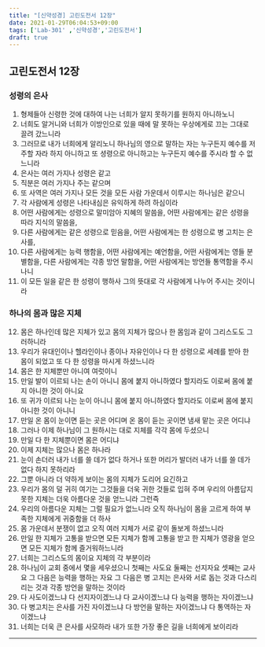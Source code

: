 ```yaml
---
title: "[신약성경] 고린도전서 12장"
date: 2021-01-29T06:04:53+09:00
tags: ['Lab-301' ,'신약성경','고린도전서']
draft: true
---
```

## 고린도전서 12장
### 성령의 은사
1. 형제들아 신령한 것에 대하여 나는 너희가 알지 못하기를 원하지 아니하노니
2. 너희도 알거니와 너희가 이방인으로 있을 때에 말 못하는 우상에게로 끄는 그대로 끌려 갔느니라
3. 그러므로 내가 너희에게 알리노니 하나님의 영으로 말하는 자는 누구든지 예수를 저주할 자라 하지 아니하고 또 셩령으로 아니하고는 누구든지 예수를 주시라 할 수 없느니라
4. 은사는 여러 가지나 성령은 같고
5. 직분은 여러 가지나 주는 같으며
6. 또 사역은 여러 가지나 모든 것을 모든 사람 가운데서 이루시는 하나님은 같으니
7. 각 사람에게 성령은 나타내심은 유익하게 하려 하심이라
8. 어떤 사람에게는 성령으로 말미암아 지혜의 말씀을, 어떤 사람에게는 같은 성령을 따라 지식의 말씀을,
9. 다른 사람에게는 같은 성령으로 믿음을, 어떤 사람에게는 한 성령으로 병 고치는 은사를, 
10. 다른 사람에게는 능력 행함을, 어떤 사람에게는 예언함을, 어떤 사람에게는 영들 분별함을, 다른 사람에게는 각종 방언 말함을, 어떤 사람에게는 방언들 통역함을 주시나니
11. 이 모든 일을 같은 한 성령이 행하사 그의 뜻대로 각 사람에게 나누어 주시는 것이니라
### 하나의 몸과 많은 지체
12. 몸은 하나인데 많은 지체가 있고 몸의 지체가 많으나 한 몸임과 같이 그리스도도 그러하니라
13. 우리가 유대인이나 헬라인이나 종이나 자유인이나 다 한 성령으로 세례를 받아 한 몸이 되었고 또 다 한 성령을 마시게 하셨느니라
14. 몸은 한 지체뿐만 아니여 여럿이니
15. 만일 발이 이르되 나는 손이 아니니 몸에 붙지 아니하였다 할지라도 이로써 몸에 붙지 아니한 것이 아니요
16. 또 귀가 이르되 나는 눈이 아니니 몸에 붙지 아니하였다 할지라도 이로써 몸에 붙지 아니한 것이 아니니
17. 만일 온 몸이 눈이면 듣는 곳은 어디며 온 몸이 듣는 곳이면 냄새 맡는 곳은 어디냐 
18. 그러나 이제 하나님이 그 원하시는 대로 지체를 각각 몸에 두셨으니
19. 만일 다 한 지체뿐이면 몸은 어디냐
20. 이제 지체는 많으나 몸은 하나라
21. 눈이 손더러 내가 너를 쓸 데가 없다 하거나 또한 머리가 발더러 내가 너를 쓸 데가 없다 하지 못하리라
22. 그뿐 아니라 더 약하게 보이는 몸의 지체가 도리어 요긴하고
23. 우리가 몸의 덜 귀히 여기는 그것들을 더욱 귀한 것들로 입혀 주며 우리의 아름답지 못한 지체는 더욱 아름다운 것을 얻느니라 그런즉
24. 우리의 아름다운 지체는 그럴 필요가 없느니라 오직 하나님이 몸을 고르게 하여 부족한 지체에게 귀중함을 더 하사
25. 몸 가운데서 분쟁이 없고 오직 여러 지체가 서로 같이 돌보게 하셨느니라
26. 만일 한 지체가 고통을 받으면 모든 지체가 함께 고통을 받고 한 지체가 영광을 얻으면 모든 지체가 함께 즐거워하느니라
27. 너희는 그리스도의 몸이요 지체의 각 부분이라
28. 하나님이 교회 중에서 몇을 세우셨으니 첫째는 사도요 둘째는 선지자요 셋째는 교사요 그 다음은 능력을 행하는 자요 그 다음은 병 고치는 은사와 서로 돕는 것과 다스리리는 것과 각종 방언을 말하는 것이라
29. 다 사도이겠느냐 다 선지자이겠느냐 다 교사이겠느냐 다 능력을 행하는 자이겠느냐
30. 다 병고치는 은사를 가진 자이겠느냐 다 방언을 말하는 자이겠느냐 다 통역하는 자이겠느냐
31. 너희는 더욱 큰 은사를 사모하라 내가 또한 가장 좋은 길을 너희에게 보이리라
****
